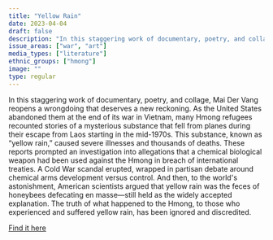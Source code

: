 ```yaml
---
title: "Yellow Rain"
date: 2023-04-04
draft: false
description: "In this staggering work of documentary, poetry, and collage, Mai Der Vang reopens a wrongdoing that deserves a new reckoning. As the United States abandoned them at the end of its war in Vietnam, many Hmong refugees recounted stories of a mysterious substance that fell from planes during their escape from Laos starting in the mid-1970s. This substance, known as “yellow rain,” caused severe illnesses and thousands of deaths. These reports prompted an investigation into allegations that a chemical biological weapon had been used against the Hmong in breach of international treaties. A Cold War scandal erupted, wrapped in partisan debate around chemical arms development versus control. And then, to the world's astonishment, American scientists argued that yellow rain was the feces of honeybees defecating en masse—still held as the widely accepted explanation. The truth of what happened to the Hmong, to those who experienced and suffered yellow rain, has been ignored and discredited."
issue_areas: ["war", "art"]
media_types: ["literature"]
ethnic_groups: ["hmong"]
image: ""
type: regular
---
```


In this staggering work of documentary, poetry, and collage, Mai Der Vang reopens a wrongdoing that deserves a new reckoning. As the United States abandoned them at the end of its war in Vietnam, many Hmong refugees recounted stories of a mysterious substance that fell from planes during their escape from Laos starting in the mid-1970s. This substance, known as “yellow rain,” caused severe illnesses and thousands of deaths. These reports prompted an investigation into allegations that a chemical biological weapon had been used against the Hmong in breach of international treaties. A Cold War scandal erupted, wrapped in partisan debate around chemical arms development versus control. And then, to the world's astonishment, American scientists argued that yellow rain was the feces of honeybees defecating en masse—still held as the widely accepted explanation. The truth of what happened to the Hmong, to those who experienced and suffered yellow rain, has been ignored and discredited.

[Find it here](https://www.graywolfpress.org/books/yellow-rain)
